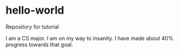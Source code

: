 # hello-world
Repository for tutorial

I am a CS major.  I am on my way to insanity.  I have made about 40% progress towards that goal.

